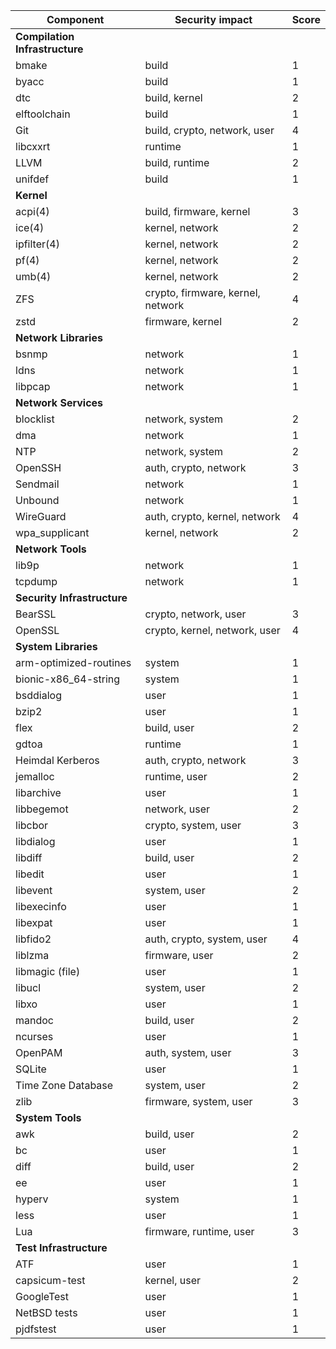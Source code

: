 | Component | Security impact | Score |
| --- | --- | --- |
| __Compilation Infrastructure__ | | |
| bmake | build | 1 |
| byacc | build | 1 |
| dtc | build, kernel | 2 |
| elftoolchain | build | 1 |
| Git | build, crypto, network, user | 4 |
| libcxxrt | runtime | 1 |
| LLVM | build, runtime | 2 |
| unifdef | build | 1 |
| __Kernel__ | | |
| acpi(4) | build, firmware, kernel | 3 |
| ice(4) | kernel, network | 2 |
| ipfilter(4) | kernel, network | 2 |
| pf(4) | kernel, network | 2 |
| umb(4) | kernel, network | 2 |
| ZFS | crypto, firmware, kernel, network | 4 |
| zstd | firmware, kernel | 2 |
| __Network Libraries__ | | |
| bsnmp | network | 1 |
| ldns | network | 1 |
| libpcap | network | 1 |
| __Network Services__ | | |
| blocklist | network, system | 2 |
| dma | network | 1 |
| NTP | network, system | 2 |
| OpenSSH | auth, crypto, network | 3 |
| Sendmail | network | 1 |
| Unbound | network | 1 |
| WireGuard | auth, crypto, kernel, network | 4 |
| wpa\_supplicant | kernel, network | 2 |
| __Network Tools__ | | |
| lib9p | network | 1 |
| tcpdump | network | 1 |
| __Security Infrastructure__ | | |
| BearSSL | crypto, network, user | 3 |
| OpenSSL | crypto, kernel, network, user | 4 |
| __System Libraries__ | | |
| arm-optimized-routines | system | 1 |
| bionic-x86\_64-string | system | 1 |
| bsddialog | user | 1 |
| bzip2 | user | 1 |
| flex | build, user | 2 |
| gdtoa | runtime | 1 |
| Heimdal Kerberos | auth, crypto, network | 3 |
| jemalloc | runtime, user | 2 |
| libarchive | user | 1 |
| libbegemot | network, user | 2 |
| libcbor | crypto, system, user | 3 |
| libdialog | user | 1 |
| libdiff | build, user | 2 |
| libedit | user | 1 |
| libevent | system, user | 2 |
| libexecinfo | user | 1 |
| libexpat | user | 1 |
| libfido2 | auth, crypto, system, user | 4 |
| liblzma | firmware, user | 2 |
| libmagic (file) | user | 1 |
| libucl | system, user | 2 |
| libxo | user | 1 |
| mandoc | build, user | 2 |
| ncurses | user | 1 |
| OpenPAM | auth, system, user | 3 |
| SQLite | user | 1 |
| Time Zone Database | system, user | 2 |
| zlib | firmware, system, user | 3 |
| __System Tools__ | | |
| awk | build, user | 2 |
| bc | user | 1 |
| diff | build, user | 2 |
| ee | user | 1 |
| hyperv | system | 1 |
| less | user | 1 |
| Lua | firmware, runtime, user | 3 |
| __Test Infrastructure__ | | |
| ATF | user | 1 |
| capsicum-test | kernel, user | 2 |
| GoogleTest | user | 1 |
| NetBSD tests | user | 1 |
| pjdfstest | user | 1 |
